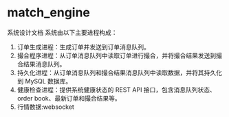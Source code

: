 # match_engine
系统设计文档
系统由以下主要进程构成：
1. 订单生成进程：生成订单并发送到订单消息队列。
2. 撮合程序进程：从订单消息队列中读取订单进行撮合，并将撮合结果发送到撮合结果消息队列。
3. 持久化进程：从订单消息队列和撮合结果消息队列中读取数据，并将其持久化到 MySQL 数据库。
4. 健康检查进程：提供系统健康状态的 REST API 接口，包含消息队列状态、order book、最新订单和撮合结果等。
4. 行情数据:websocket